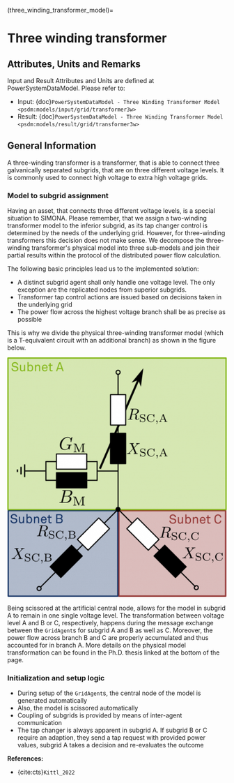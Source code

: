 (three_winding_transformer_model)=
# Three winding transformer

## Attributes, Units and Remarks

Input and Result Attributes and Units are defined at PowerSystemDataModel. Please refer to:

- Input: {doc}`PowerSystemDataModel - Three Winding Transformer Model <psdm:models/input/grid/transformer3w>`
- Result: {doc}`PowerSystemDataModel - Three Winding Transformer Model <psdm:models/result/grid/transformer3w>`

## General Information

A three-winding transformer is a transformer, that is able to connect three galvanically separated subgrids, that are on three different voltage levels.
It is commonly used to connect high voltage to extra high voltage grids.

### Model to subgrid assignment
Having an asset, that connects three different voltage levels, is a special situation to SIMONA.
Please remember, that we assign a two-winding transformer model to the inferior subgrid, as its tap changer control is determined by the needs of the underlying grid.
However, for three-winding transformers this decision does not make sense.
We decompose the three-winding transformer's physical model into three sub-models and join their partial results within the protocol of the distributed power flow calculation.

The following basic principles lead us to the implemented solution:
- A distinct subgrid agent shall only handle one voltage level. The only exception are the replicated nodes from superior subgrids.
- Transformer tap control actions are issued based on decisions taken in the underlying grid
- The power flow across the highest voltage branch shall be as precise as possible

This is why we divide the physical three-winding transformer model (which is a T-equivalent circuit with an additional branch) as shown in the figure below.

![](../_static/figures/models/transformer_model/ModelTwt.png)

Being scissored at the artificial central node, allows for the model in subgrid A to remain in one single voltage level.
The transformation between voltage level A and B or C, respectively, happens during the message exchange between the `GridAgent`s for subgrid A and B as well as C.
Moreover, the power flow across branch B and C are properly accumulated and thus accounted for in branch A.
More details on the physical model transformation can be found in the Ph.D. thesis linked at the bottom of the page.

### Initialization and setup logic
- During setup of the `GridAgent`s, the central node of the model is generated automatically
- Also, the model is scissored automatically
- Coupling of subgrids is provided by means of inter-agent communication
- The tap changer is always apparent in subgrid A. If subgrid B or C require an adaption, they send a tap request with provided power values, subgrid A takes a decision and re-evaluates the outcome

**References:**

* {cite:cts}`Kittl_2022`

